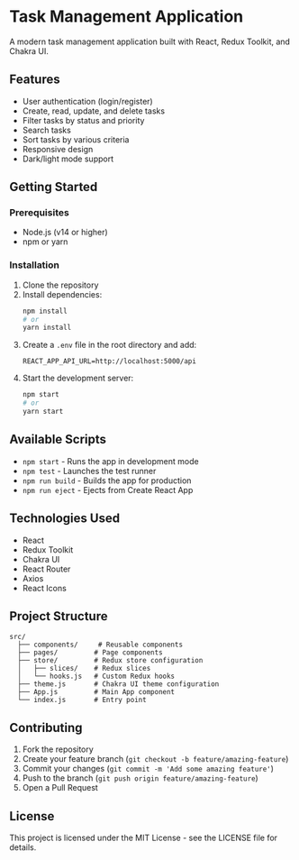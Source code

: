 # Task Management Application

A modern task management application built with React, Redux Toolkit, and Chakra UI.

## Features

- User authentication (login/register)
- Create, read, update, and delete tasks
- Filter tasks by status and priority
- Search tasks
- Sort tasks by various criteria
- Responsive design
- Dark/light mode support

## Getting Started

### Prerequisites

- Node.js (v14 or higher)
- npm or yarn

### Installation

1. Clone the repository
2. Install dependencies:
   ```bash
   npm install
   # or
   yarn install
   ```
3. Create a `.env` file in the root directory and add:
   ```
   REACT_APP_API_URL=http://localhost:5000/api
   ```
4. Start the development server:
   ```bash
   npm start
   # or
   yarn start
   ```

## Available Scripts

- `npm start` - Runs the app in development mode
- `npm test` - Launches the test runner
- `npm run build` - Builds the app for production
- `npm run eject` - Ejects from Create React App

## Technologies Used

- React
- Redux Toolkit
- Chakra UI
- React Router
- Axios
- React Icons

## Project Structure

```
src/
  ├── components/     # Reusable components
  ├── pages/         # Page components
  ├── store/         # Redux store configuration
  │   ├── slices/    # Redux slices
  │   └── hooks.js   # Custom Redux hooks
  ├── theme.js       # Chakra UI theme configuration
  ├── App.js         # Main App component
  └── index.js       # Entry point
```

## Contributing

1. Fork the repository
2. Create your feature branch (`git checkout -b feature/amazing-feature`)
3. Commit your changes (`git commit -m 'Add some amazing feature'`)
4. Push to the branch (`git push origin feature/amazing-feature`)
5. Open a Pull Request

## License

This project is licensed under the MIT License - see the LICENSE file for details.
